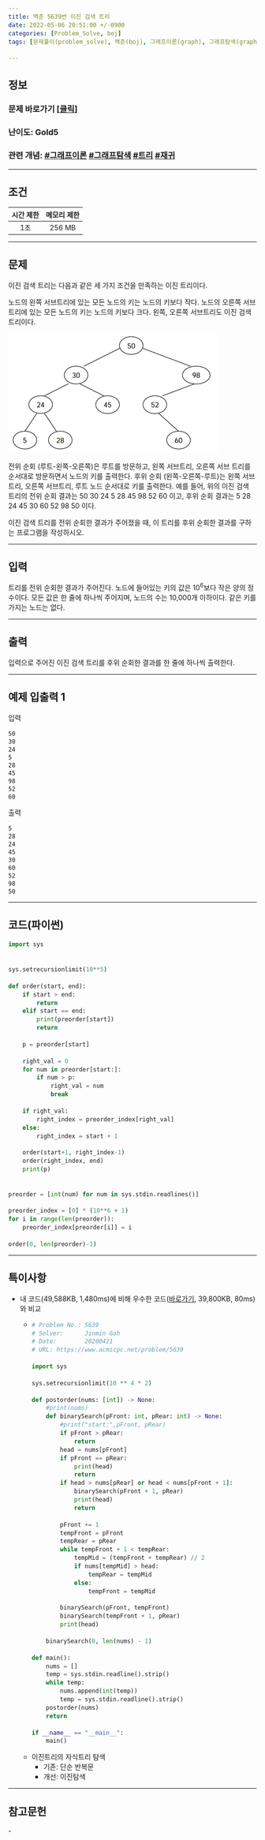 ```yaml
---
title: 백준 5639번 이진 검색 트리
date: 2022-05-06 20:51:00 +/-0900
categories: [Problem_Solve, boj]
tags: [문제풀이(problem_solve), 백준(boj), 그래프이론(graph), 그래프탐색(graph_search), 트리(tree), 재귀(recursion)]

---
```

## 정보
### 문제 바로가기 [[클릭](https://www.acmicpc.net/problem/5639)]
### 난이도: Gold5
### 관련 개념: [#그래프이론](https://www.acmicpc.net/problemset?sort=ac_desc&algo=7) [#그래프탐색](https://www.acmicpc.net/problemset?sort=ac_desc&algo=11) [#트리](https://www.acmicpc.net/problemset?sort=ac_desc&algo=120) [#재귀](https://www.acmicpc.net/problemset?sort=ac_desc&algo=62)

---
## 조건

시간 제한|메모리 제한
:---:|:---:
1초|256 MB

---
## 문제
이진 검색 트리는 다음과 같은 세 가지 조건을 만족하는 이진 트리이다.

노드의 왼쪽 서브트리에 있는 모든 노드의 키는 노드의 키보다 작다.
노드의 오른쪽 서브트리에 있는 모든 노드의 키는 노드의 키보다 크다.
왼쪽, 오른쪽 서브트리도 이진 검색 트리이다.

![트리 그림](/assets/img/problem_solve/0075/0075_problem.png "트리 그림")

전위 순회 (루트-왼쪽-오른쪽)은 루트를 방문하고, 왼쪽 서브트리, 오른쪽 서브 트리를 순서대로 방문하면서 노드의 키를 출력한다. 후위 순회 (왼쪽-오른쪽-루트)는 왼쪽 서브트리, 오른쪽 서브트리, 루트 노드 순서대로 키를 출력한다. 예를 들어, 위의 이진 검색 트리의 전위 순회 결과는 50 30 24 5 28 45 98 52 60 이고, 후위 순회 결과는 5 28 24 45 30 60 52 98 50 이다.

이진 검색 트리를 전위 순회한 결과가 주어졌을 때, 이 트리를 후위 순회한 결과를 구하는 프로그램을 작성하시오.

---
## 입력
트리를 전위 순회한 결과가 주어진다. 노드에 들어있는 키의 값은 10<sup>6</sup>보다 작은 양의 정수이다. 모든 값은 한 줄에 하나씩 주어지며, 노드의 수는 10,000개 이하이다. 같은 키를 가지는 노드는 없다.

---
## 출력
입력으로 주어진 이진 검색 트리를 후위 순회한 결과를 한 줄에 하나씩 출력한다.

---
## 예제 입출력 1
입력
```
50
30
24
5
28
45
98
52
60
```

출력
```
5
28
24
45
30
60
52
98
50
```

---
## 코드(파이썬)
```python
import sys


sys.setrecursionlimit(10**5)

def order(start, end):
    if start > end:
        return
    elif start == end:
        print(preorder[start])
        return
    
    p = preorder[start]
    
    right_val = 0
    for num in preorder[start:]:
        if num > p:
            right_val = num
            break
    
    if right_val:
        right_index = preorder_index[right_val]
    else:
        right_index = start + 1
        
    order(start+1, right_index-1)
    order(right_index, end)
    print(p)
    
    
preorder = [int(num) for num in sys.stdin.readlines()]

preorder_index = [0] * (10**6 + 1)
for i in range(len(preorder)):
    preorder_index[preorder[i]] = i

order(0, len(preorder)-1)

```

---
## 특이사항
- 내 코드(49,588KB, 1,480ms)에 비해 우수한 코드([바로가기](https://www.acmicpc.net/source/19293593), 39,800KB, 80ms)와 비교
  - ```python
    # Problem No.: 5639
    # Solver:      Jinmin Goh
    # Date:        20200421
    # URL: https://www.acmicpc.net/problem/5639

    import sys

    sys.setrecursionlimit(10 ** 4 * 2)

    def postorder(nums: [int]) -> None:
        #print(nums)
        def binarySearch(pFront: int, pRear: int) -> None:
            #print("start:",pFront, pRear)
            if pFront > pRear:
                return
            head = nums[pFront]
            if pFront == pRear:
                print(head)
                return
            if head > nums[pRear] or head < nums[pFront + 1]:
                binarySearch(pFront + 1, pRear)
                print(head)
                return
            
            pFront += 1
            tempFront = pFront
            tempRear = pRear
            while tempFront + 1 < tempRear:
                tempMid = (tempFront + tempRear) // 2
                if nums[tempMid] > head:
                    tempRear = tempMid
                else:
                    tempFront = tempMid

            binarySearch(pFront, tempFront)
            binarySearch(tempFront + 1, pRear)
            print(head)

        binarySearch(0, len(nums) - 1)

    def main():
        nums = []
        temp = sys.stdin.readline().strip()
        while temp:
            nums.append(int(temp))
            temp = sys.stdin.readline().strip()
        postorder(nums)
        return

    if __name__ == "__main__":
        main()
    ```
  - 이진트리의 자식트리 탐색
    - 기존: 단순 반복문
    - 개선: 이진탐색

---
## 참고문헌
\-
 